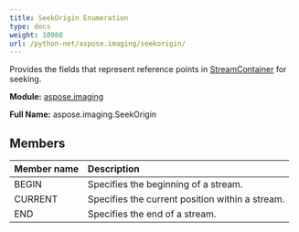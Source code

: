 ```yaml
---
title: SeekOrigin Enumeration
type: docs
weight: 10980
url: /python-net/aspose.imaging/seekorigin/
---
```


Provides the fields that represent reference points in [StreamContainer](/imaging/python-net/aspose.imaging/streamcontainer/) for seeking.

**Module:** [aspose.imaging](/imaging/python-net/aspose.imaging/)

**Full Name:** aspose.imaging.SeekOrigin

## **Members**
| **Member name** | **Description** |
| :- | :- |
| BEGIN | Specifies the beginning of a stream. |
| CURRENT | Specifies the current position within a stream. |
| END | Specifies the end of a stream. |
